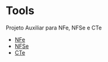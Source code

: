 # Tools

Projeto Auxiliar para NFe, NFSe e CTe

- [NFe](https://github.com/phpnfe/nfe)
- [NFSe](https://github.com/phpnfe/nfse)
- [CTe](https://github.com/phpnfe/cte)

